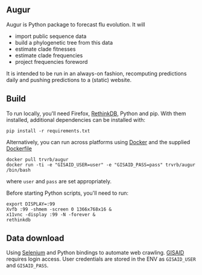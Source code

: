 ## Augur

Augur is Python package to forecast flu evolution.  It will

* import public sequence data
* build a phylogenetic tree from this data
* estimate clade fitnesses
* estimate clade frequencies
* project frequencies foreword

It is intended to be run in an always-on fashion, recomputing predictions daily and pushing predictions to a (static) website.

## Build

To run locally, you'll need Firefox, [RethinkDB](http://www.rethinkdb.com/), Python and pip.  With them installed, additional dependencies can be installed with:

	pip install -r requirements.txt
	
Alternatively, you can run across platforms using [Docker](https://www.docker.com/) and the supplied [Dockerfile](Dockerfile)

	docker pull trvrb/augur
	docker run -ti -e "GISAID_USER=user" -e "GISAID_PASS=pass" trvrb/augur /bin/bash

where `user` and `pass` are set appropriately.

Before starting Python scripts, you'll need to run:

	export DISPLAY=:99
	Xvfb :99 -shmem -screen 0 1366x768x16 &
	x11vnc -display :99 -N -forever &
	rethinkdb

## Data download

Using [Selenium](https://github.com/SeleniumHQ/selenium) and Python bindings to automate web crawling. [GISAID](http://platform.gisaid.org/epi3/) requires login access.  User credentials are stored in the ENV as `GISAID_USER` and `GISAID_PASS`.


